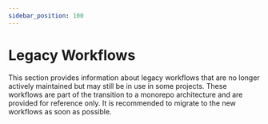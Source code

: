 ```yaml
---
sidebar_position: 100
---
```


# Legacy Workflows

This section provides information about legacy workflows that are no longer
actively maintained but may still be in use in some projects. These workflows
are part of the transition to a monorepo architecture and are provided for
reference only. It is recommended to migrate to the new workflows as soon as
possible.
